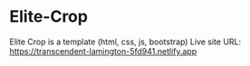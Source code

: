 # Elite-Crop
Elite Crop is a template (html, css, js, bootstrap)
Live site URL: https://transcendent-lamington-5fd941.netlify.app
